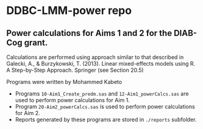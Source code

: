 
# DDBC-LMM-power repo

## Power calculations for Aims 1 and 2 for the DIAB-Cog grant.

Calculations are performed using approach similar to that described in
Galecki, A., & Burzykowski, T. (2013). Linear mixed-effects models using R. 
A Step-by-Step Approach. Springer (see Section 20.5)

Programs were written by Mohammed Kabeto

* Programs `10-Aim1_Create_predm.sas` and `12-Aim1_powerCalcs.sas` are used to perform power calculations 
for Aim 1.
* Program `20-Aim2_powerCalcs.sas` is used to perform power calculations for Aim 2.
* Reports generated by these programs are stored in `./reports` subfolder.





